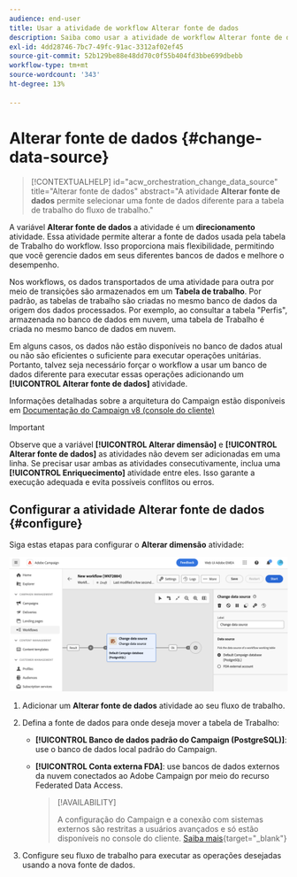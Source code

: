 ```yaml
---
audience: end-user
title: Usar a atividade de workflow Alterar fonte de dados
description: Saiba como usar a atividade de workflow Alterar fonte de dados
exl-id: 4dd28746-7bc7-49fc-91ac-3312af02ef45
source-git-commit: 52b129be88e48dd70c0f55b404fd3bbe699dbebb
workflow-type: tm+mt
source-wordcount: '343'
ht-degree: 13%

---
```


# Alterar fonte de dados {#change-data-source}

>[!CONTEXTUALHELP]
>id="acw_orchestration_change_data_source"
>title="Alterar fonte de dados"
>abstract="A atividade **Alterar fonte de dados** permite selecionar uma fonte de dados diferente para a tabela de trabalho do fluxo de trabalho."

A variável **Alterar fonte de dados** a atividade é um **direcionamento** atividade. Essa atividade permite alterar a fonte de dados usada pela tabela de Trabalho do workflow. Isso proporciona mais flexibilidade, permitindo que você gerencie dados em seus diferentes bancos de dados e melhore o desempenho.

Nos workflows, os dados transportados de uma atividade para outra por meio de transições são armazenados em um **Tabela de trabalho**. Por padrão, as tabelas de trabalho são criadas no mesmo banco de dados da origem dos dados processados. Por exemplo, ao consultar a tabela &quot;Perfis&quot;, armazenada no banco de dados em nuvem, uma tabela de Trabalho é criada no mesmo banco de dados em nuvem.

Em alguns casos, os dados não estão disponíveis no banco de dados atual ou não são eficientes o suficiente para executar operações unitárias. Portanto, talvez seja necessário forçar o workflow a usar um banco de dados diferente para executar essas operações adicionando um **[!UICONTROL Alterar fonte de dados]** atividade.

Informações detalhadas sobre a arquitetura do Campaign estão disponíveis em [Documentação do Campaign v8 (console do cliente)](https://experienceleague.adobe.com/docs/campaign/campaign-v8/config/architecture/architecture.html)

>[!IMPORTANT]
>
>Observe que a variável **[!UICONTROL Alterar dimensão]** e **[!UICONTROL Alterar fonte de dados]** as atividades não devem ser adicionadas em uma linha. Se precisar usar ambas as atividades consecutivamente, inclua uma **[!UICONTROL Enriquecimento]** atividade entre eles. Isso garante a execução adequada e evita possíveis conflitos ou erros.

<!--

Let's say you want to send to your  VIP customers a unique offer code that they can redeem on your online store. To do this, you need to:

1. Query VIP customers on the "Profiles" table located on the Cloud database,
1. Retrieve an offer code for each targeted profile through API calls,
1. Update each profile with the assigned offer code,
1. Send an email to the profiles with their offer code.

In this situation, it is recommended to execute the offer code assignment operation on the local database, which is better suited for unitary operations. To do this, you need to add a **[!UICONTROL Change data source]** activity before the operation in order to execute it on the Campaign local database.

Before executing the operation, the working table is copied to the local database so that the operation can run there. Once done, the system detects that the profiles that we want to update are on another location. The data is therefore automatically copied back to the Cloud database where the "Profiles" table is located.
-->

## Configurar a atividade Alterar fonte de dados {#configure}

Siga estas etapas para configurar o **Alterar dimensão** atividade:

![](../assets/workflow-change-data-source-add.png)

1. Adicionar um **Alterar fonte de dados** atividade ao seu fluxo de trabalho.

1. Defina a fonte de dados para onde deseja mover a tabela de Trabalho:

   * **[!UICONTROL Banco de dados padrão do Campaign (PostgreSQL)]**: use o banco de dados local padrão do Campaign.
   * **[!UICONTROL Conta externa FDA]**: use bancos de dados externos da nuvem conectados ao Adobe Campaign por meio do recurso Federated Data Access.

     >[!AVAILABILITY]
     >
     >A configuração do Campaign e a conexão com sistemas externos são restritas a usuários avançados e só estão disponíveis no console do cliente. [Saiba mais](https://experienceleague.adobe.com/docs/campaign/campaign-v8/connect/fda.html?lang=pt-BR){target="_blank"}

1. Configure seu fluxo de trabalho para executar as operações desejadas usando a nova fonte de dados.

<!--
## Example {#example}

The workflow belows illustrates the use case detailed earlier, i.e. sending VIP customers offer codes that they can redeem on our online store.

-->
